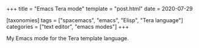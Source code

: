 +++
title = "Emacs Tera mode"
template = "post.html"
date = 2020-07-29

[taxonomies]
tags = ["spacemacs", "emacs", "Elisp", "Tera language"]
categories = ["text editor", "emacs modes"]
+++

My Emacs mode for the Tera template language.
